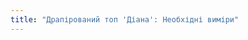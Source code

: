 ```yaml
---
title: "Драпірований топ 'Діана': Необхідні виміри"
---
```


<PatternMeasurements pattern='diana' />
